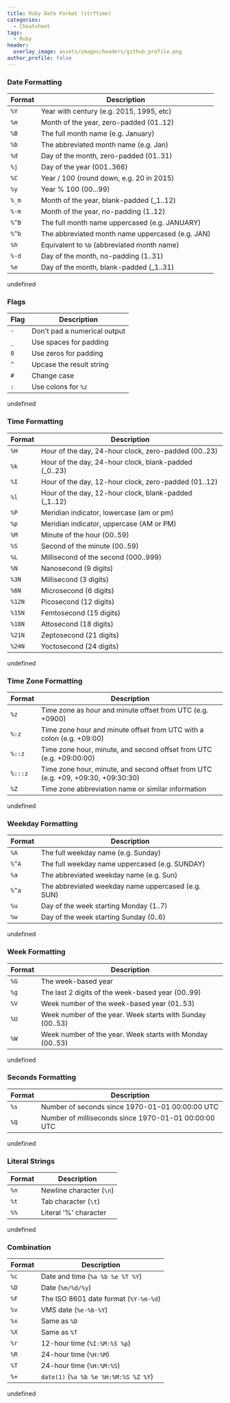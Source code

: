 ```yaml
---
title: Ruby Date Format (strftime)
categories:
  - Cheatsheet
tags:
  - Ruby
header:
  overlay_image: assets/images/headers/github_profile.png
author_profile: false
---
```


### Date Formatting


| Format | Description                                      |
| ------ | ------------------------------------------------ |
| `%Y`   | Year with century (e.g. 2015, 1995, etc)         |
| `%m`   | Month of the year, zero-padded (01..12)          |
| `%B`   | The full month name (e.g. January)               |
| `%b`   | The abbreviated month name (e.g. Jan)            |
| `%d`   | Day of the month, zero-padded (01..31)           |
| `%j`   | Day of the year (001..366)                       |
| `%C`   | Year / 100 (round down, e.g. 20 in 2015)         |
| `%y`   | Year % 100 (00...99)                             |
| `%_m`  | Month of the year, blank-padded (_1..12)         |
| `%-m`  | Month of the year, no-padding (1..12)            |
| `%^B`  | The full month name uppercased (e.g. JANUARY)    |
| `%^b`  | The abbreviated month name uppercased (e.g. JAN) |
| `%h`   | Equivalent to `%b` (abbreviated month name)      |
| `%-d`  | Day of the month, no-padding (1..31)             |
| `%e`   | Day of the month, blank-padded (_1..31)          |

undefined

### Flags


| Flag | Description                  |
| ---- | ---------------------------- |
| `-`  | Don't pad a numerical output |
| `_`  | Use spaces for padding       |
| `0`  | Use zeros for padding        |
| `^`  | Upcase the result string     |
| `#`  | Change case                  |
| `:`  | Use colons for `%z`          |

undefined

### Time Formatting


| Format | Description                                           |
| ------ | ----------------------------------------------------- |
| `%H`   | Hour of the day, 24-hour clock, zero-padded (00..23)  |
| `%k`   | Hour of the day, 24-hour clock, blank-padded (_0..23) |
| `%I`   | Hour of the day, 12-hour clock, zero-padded (01..12)  |
| `%l`   | Hour of the day, 12-hour clock, blank-padded (_1..12) |
| `%P`   | Meridian indicator, lowercase (am or pm)              |
| `%p`   | Meridian indicator, uppercase (AM or PM)              |
| `%M`   | Minute of the hour (00..59)                           |
| `%S`   | Second of the minute (00..59)                         |
| `%L`   | Millisecond of the second (000..999)                  |
| `%N`   | Nanosecond (9 digits)                                 |
| `%3N`  | Millisecond (3 digits)                                |
| `%6N`  | Microsecond (6 digits)                                |
| `%12N` | Picosecond (12 digits)                                |
| `%15N` | Femtosecond (15 digits)                               |
| `%18N` | Attosecond (18 digits)                                |
| `%21N` | Zeptosecond (21 digits)                               |
| `%24N` | Yoctosecond (24 digits)                               |

undefined

### Time Zone Formatting


| Format  | Description                                                                      |
| ------- | -------------------------------------------------------------------------------- |
| `%z`    | Time zone as hour and minute offset from UTC (e.g. +0900)                        |
| `%:z`   | Time zone hour and minute offset from UTC with a colon (e.g. +09:00)             |
| `%::z`  | Time zone hour, minute, and second offset from UTC (e.g. +09:00:00)              |
| `%:::z` | Time zone hour, minute, and second offset from UTC (e.g. +09, +09:30, +09:30:30) |
| `%Z`    | Time zone abbreviation name or similar information                               |

undefined

### Weekday Formatting


| Format | Description                                        |
| ------ | -------------------------------------------------- |
| `%A`   | The full weekday name (e.g. Sunday)                |
| `%^A`  | The full weekday name uppercased (e.g. SUNDAY)     |
| `%a`   | The abbreviated weekday name (e.g. Sun)            |
| `%^a`  | The abbreviated weekday name uppercased (e.g. SUN) |
| `%u`   | Day of the week starting Monday (1..7)             |
| `%w`   | Day of the week starting Sunday (0..6)             |

undefined

### Week Formatting


| Format | Description                                               |
| ------ | --------------------------------------------------------- |
| `%G`   | The week-based year                                       |
| `%g`   | The last 2 digits of the week-based year (00..99)         |
| `%V`   | Week number of the week-based year (01..53)               |
| `%U`   | Week number of the year. Week starts with Sunday (00..53) |
| `%W`   | Week number of the year. Week starts with Monday (00..53) |

undefined

### Seconds Formatting


| Format | Description                                          |
| ------ | ---------------------------------------------------- |
| `%s`   | Number of seconds since 1970-01-01 00:00:00 UTC      |
| `%Q`   | Number of milliseconds since 1970-01-01 00:00:00 UTC |

undefined

### Literal Strings


| Format | Description              |
| ------ | ------------------------ |
| `%n`   | Newline character (`\n`) |
| `%t`   | Tab character (`\t`)     |
| `%%`   | Literal '%' character    |

undefined

### Combination


| Format | Description                           |
| ------ | ------------------------------------- |
| `%c`   | Date and time (`%a %b %e %T %Y`)      |
| `%D`   | Date (`%m/%d/%y`)                     |
| `%F`   | The ISO 8601 date format (`%Y-%m-%d`) |
| `%v`   | VMS date (`%e-%b-%Y`)                 |
| `%x`   | Same as `%D`                          |
| `%X`   | Same as `%T`                          |
| `%r`   | 12-hour time (`%I:%M:%S %p`)          |
| `%R`   | 24-hour time (`%H:%M`)                |
| `%T`   | 24-hour time (`%H:%M:%S`)             |
| `%+`   | `date(1)` (`%a %b %e %H:%M:%S %Z %Y`) |

undefined